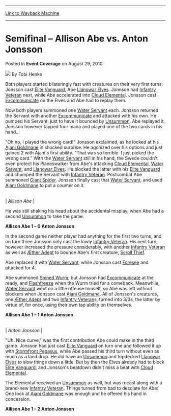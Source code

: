 
---
[Link to Wayback Machine](https://web.archive.org/web/20211129192042/https://magic.wizards.com/en/articles/archive/event-coverage/semifinal-%E2%80%93-allison-abe-vs-anton-jonsson-2010-08-29)

[_metadata_:author]:- "Tobi Henke"
[_metadata_:description]:- "Both players started blisteringly fast with creatures on their very first turns: Jonsson cast Elite Vanguard, Abe Llanowar Elves. Jonnson had Infantry Veteran next, while Abe accelerated into Cloud Elemental. Jonsson cast Excommunicate on the Elves and Abe had to replay them. Now both players summoned one Water Servant each. Jonsson returned the Servant with another"
[_metadata_:generator]:- "Drupal 7 (http://drupal.org)"
[_metadata_:node]:- "343461"
[_metadata_:publish_date]:- "2010-08-29"
[_metadata_:source]:- "div-main-content"
[_metadata_:title]:- "Semifinal – Allison Abe vs. Anton Jonsson"
[_metadata_:wayback_capture_timestamp]:- "2021-11-29 19:20:42"
[_metadata_:wayback_raw_url]:- "https://web.archive.org/web/20211129192042id_/https://magic.wizards.com/en/articles/archive/event-coverage/semifinal-%E2%80%93-allison-abe-vs-anton-jonsson-2010-08-29"
[_metadata_:wayback_url]:- "https://magic.wizards.com/en/articles/archive/event-coverage/semifinal-%E2%80%93-allison-abe-vs-anton-jonsson-2010-08-29"
---


Semifinal – Allison Abe vs. Anton Jonsson
=========================================



 Posted in **Event Coverage**
 on August 29, 2010 






![](https://media.magic.wizards.com/styles/auth_small/public/images/person/henke_author.jpg)
By Tobi Henke











Both players started blisteringly fast with creatures on their very first turns: Jonsson cast [Elite Vanguard](https://gatherer.wizards.com/Pages/Card/Details.aspx?name=Elite+Vanguard), Abe [Llanowar Elves](https://gatherer.wizards.com/Pages/Card/Details.aspx?name=Llanowar+Elves). Jonnson had [Infantry Veteran](https://gatherer.wizards.com/Pages/Card/Details.aspx?name=Infantry+Veteran) next, while Abe accelerated into [Cloud Elemental](https://gatherer.wizards.com/Pages/Card/Details.aspx?name=Cloud+Elemental). Jonsson cast [Excommunicate](https://gatherer.wizards.com/Pages/Card/Details.aspx?name=Excommunicate) on the Elves and Abe had to replay them.


Now both players summoned one [Water Servant](https://gatherer.wizards.com/Pages/Card/Details.aspx?name=Water+Servant) each. Jonsson returned the Servant with another [Excommunicate](https://gatherer.wizards.com/Pages/Card/Details.aspx?name=Excommunicate) and attacked with his own. He pumped his Servant, just to have it bounced by [Unsummon](https://gatherer.wizards.com/Pages/Card/Details.aspx?name=Unsummon). Abe replayed it, Jonsson however tapped four mana and played one of the two cards in his hand...


"Oh no, I played the wrong card!" Jonsson exclaimed, as he looked at his [Ajani Goldmane](https://gatherer.wizards.com/Pages/Card/Details.aspx?name=Ajani+Goldmane) in shocked surprise. He agonized over his options and just gained 2 with Ajani's first ability. "That was so terrible. I just picked the wrong card." With the [Water Servant](https://gatherer.wizards.com/Pages/Card/Details.aspx?name=Water+Servant) still in his hand, the Swede couldn't even protect his Planeswalker from Abe's attacking [Cloud Elemental](https://gatherer.wizards.com/Pages/Card/Details.aspx?name=Cloud+Elemental), [Water Servant](https://gatherer.wizards.com/Pages/Card/Details.aspx?name=Water+Servant), and [Llanowar Elves](https://gatherer.wizards.com/Pages/Card/Details.aspx?name=Llanowar+Elves). He blocked the latter with his [Elite Vanguard](https://gatherer.wizards.com/Pages/Card/Details.aspx?name=Elite+Vanguard) and chumped the Servant with [Infantry Veteran](https://gatherer.wizards.com/Pages/Card/Details.aspx?name=Infantry+Veteran). Postcombat Abe summoned [Giant Spider](https://gatherer.wizards.com/Pages/Card/Details.aspx?name=Giant+Spider). Jonsson finally cast that [Water Servant](https://gatherer.wizards.com/Pages/Card/Details.aspx?name=Water+Servant), and used [Ajani Goldmane](https://gatherer.wizards.com/Pages/Card/Details.aspx?name=Ajani+Goldmane) to put a counter on it.





|  |
| --- |
| 
*Allison Abe* |


He was still shaking his head about the accidental misplay, when Abe had a second [Unsummon](https://gatherer.wizards.com/Pages/Card/Details.aspx?name=Unsummon) to take the game.


**Allison Abe 1 – 0 Anton Jonsson**


In the second game neither player had anything for the first two turns, and on turn three Jonsson only cast the lowly [Infantry Veteran](https://gatherer.wizards.com/Pages/Card/Details.aspx?name=Infantry+Veteran). His next turn, however increased the pressure considerably, with another [Infantry Veteran](https://gatherer.wizards.com/Pages/Card/Details.aspx?name=Infantry+Veteran) as well as [Æther Adept](https://gatherer.wizards.com/Pages/Card/Details.aspx?name=%C3%86ther+Adept) to bounce Abe's first creature, [Scroll Thief](https://gatherer.wizards.com/Pages/Card/Details.aspx?name=Scroll+Thief).


Abe replaced it with [Water Servant](https://gatherer.wizards.com/Pages/Card/Details.aspx?name=Water+Servant), while Jonsson cast [Foresee](https://gatherer.wizards.com/Pages/Card/Details.aspx?name=Foresee) and attacked for 4.


Abe summoned [Spined Wurm](https://gatherer.wizards.com/Pages/Card/Details.aspx?name=Spined+Wurm), but Jonsson had [Excommunicate](https://gatherer.wizards.com/Pages/Card/Details.aspx?name=Excommunicate) at the ready, and [Flashfreeze](https://gatherer.wizards.com/Pages/Card/Details.aspx?name=Flashfreeze) when the Wurm tried for a comeback. Meanwhile, [Water Servant](https://gatherer.wizards.com/Pages/Card/Details.aspx?name=Water+Servant) went on a little offense himself, so Abe was left without blockers when Jonsson cast [Ajani Goldmane](https://gatherer.wizards.com/Pages/Card/Details.aspx?name=Ajani+Goldmane). All of Jonsson's creatures, one [Æther Adept](https://gatherer.wizards.com/Pages/Card/Details.aspx?name=%C3%86ther+Adept) and two [Infantry Veteran](https://gatherer.wizards.com/Pages/Card/Details.aspx?name=Infantry+Veteran)s, turned into 3/3s, the latter by virtue of, for once, using their own tap ability on themselves.


**Allison Abe 1 – 1 Anton Jonsson**





|  |
| --- |
| 
*Anton Jonsson* |


"Uh. Nice curve," was the first contribution Abe could make in the third game. Jonsson had just cast [Elite Vanguard](https://gatherer.wizards.com/Pages/Card/Details.aspx?name=Elite+Vanguard) on turn one and followed it up with [Stormfront Pegasus](https://gatherer.wizards.com/Pages/Card/Details.aspx?name=Stormfront+Pegasus), while Abe passed his third turn without even as much as a land drop. He did have an [Unsummon](https://gatherer.wizards.com/Pages/Card/Details.aspx?name=Unsummon) and topdecked [Llanowar Elves](https://gatherer.wizards.com/Pages/Card/Details.aspx?name=Llanowar+Elves) to slow things down a little. But by then the Elves already had to block [Elite Vanguard](https://gatherer.wizards.com/Pages/Card/Details.aspx?name=Elite+Vanguard), and Jonsson's beatdown didn't miss a beat with [Cloud Elemental](https://gatherer.wizards.com/Pages/Card/Details.aspx?name=Cloud+Elemental).


The Elemental received an [Unsummon](https://gatherer.wizards.com/Pages/Card/Details.aspx?name=Unsummon) as well, but was recast along with a brand-new [Infantry Veteran](https://gatherer.wizards.com/Pages/Card/Details.aspx?name=Infantry+Veteran). Things turned from bad to desolate for Abe: One look at [Ajani Goldmane](https://gatherer.wizards.com/Pages/Card/Details.aspx?name=Ajani+Goldmane) was enough and he offered his hand in concession.


**Allison Abe 1 – 2 Anton Jonsson**







